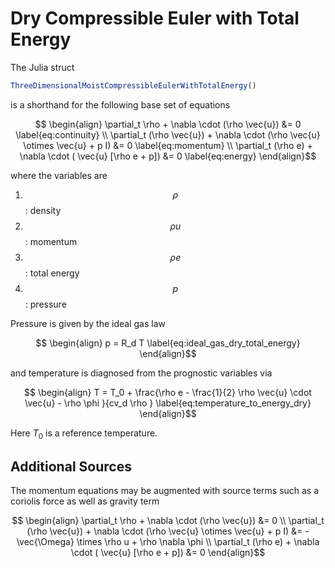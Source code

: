 # Dry Compressible Euler with Total Energy
The Julia struct 
```julia
ThreeDimensionalMoistCompressibleEulerWithTotalEnergy()
```

is a shorthand for the following base set of equations

```math
    \begin{align}
    \partial_t \rho + \nabla \cdot (\rho \vec{u})  &= 0 
    \label{eq:continuity}
    \\
    \partial_t (\rho \vec{u}) + \nabla \cdot (\rho \vec{u} \otimes \vec{u} + p I)  &= 0 
    \label{eq:momentum}
    \\
        \partial_t (\rho e) + \nabla \cdot ( \vec{u} [\rho e + p])  &= 0 
    \label{eq:energy}
    \end{align}
``` 

where the variables are
1. $$\rho$$  :  density
2. $$\rho u $$ : momentum
3. $$\rho e $$ : total energy
4. $$p$$  : pressure

Pressure is given by the ideal gas law
```math
    \begin{align}
    p = R_d T
    \label{eq:ideal_gas_dry_total_energy}
    \end{align}
```
and temperature is diagnosed from the prognostic variables via
```math
    \begin{align}
    T  = T_0 +  \frac{\rho e -  \frac{1}{2} \rho \vec{u} \cdot \vec{u} - \rho \phi }{cv_d \rho  }
    \label{eq:temperature_to_energy_dry}
    \end{align}
```
Here $T_0$ is a reference temperature.

## Additional Sources

The momentum equations may be augmented with source terms such as a coriolis force as well as gravity term

```math
    \begin{align}
    \partial_t \rho + \nabla \cdot (\rho \vec{u})  &= 0 
    \\
    \partial_t (\rho \vec{u}) + \nabla \cdot (\rho \vec{u} \otimes \vec{u} + p I)  &= - \vec{\Omega} \times \rho u + \rho \nabla \phi
    \\
        \partial_t (\rho e) + \nabla \cdot ( \vec{u} [\rho e + p])  &= 0 
    \end{align}
```